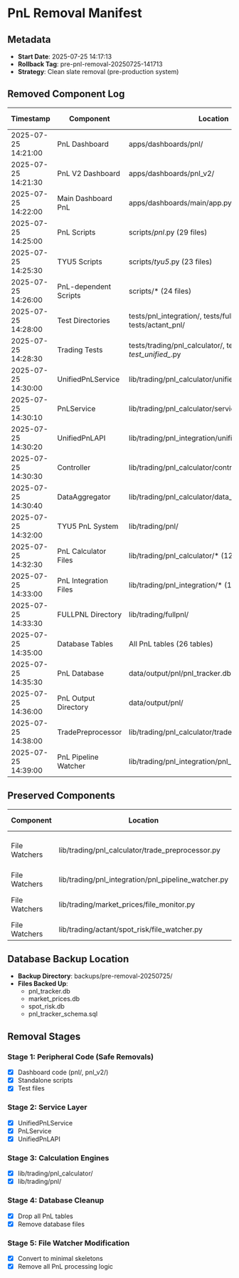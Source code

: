 # PnL Removal Manifest

## Metadata
- **Start Date**: 2025-07-25 14:17:13
- **Rollback Tag**: pre-pnl-removal-20250725-141713
- **Strategy**: Clean slate removal (pre-production system)

## Removed Component Log
| Timestamp | Component | Location | Reason | Commit Hash |
|-----------|-----------|----------|--------|-------------|
| 2025-07-25 14:21:00 | PnL Dashboard | apps/dashboards/pnl/ | Complete removal | [pending] |
| 2025-07-25 14:21:30 | PnL V2 Dashboard | apps/dashboards/pnl_v2/ | Complete removal | [pending] |
| 2025-07-25 14:22:00 | Main Dashboard PnL | apps/dashboards/main/app.py | Removed PnL references | [pending] |
| 2025-07-25 14:25:00 | PnL Scripts | scripts/*pnl*.py (29 files) | Complete removal | [pending] |
| 2025-07-25 14:25:30 | TYU5 Scripts | scripts/*tyu5*.py (23 files) | Complete removal | [pending] |
| 2025-07-25 14:26:00 | PnL-dependent Scripts | scripts/* (24 files) | Used PnL classes | [pending] |
| 2025-07-25 14:28:00 | Test Directories | tests/pnl_integration/, tests/fullpnl/, tests/actant_pnl/ | Complete removal | [pending] |
| 2025-07-25 14:28:30 | Trading Tests | tests/trading/pnl_calculator/, test_tyu5_*.py, test_unified_*.py | Complete removal | [pending] |
| 2025-07-25 14:30:00 | UnifiedPnLService | lib/trading/pnl_calculator/unified_service.py | Service layer removal | [pending] |
| 2025-07-25 14:30:10 | PnLService | lib/trading/pnl_calculator/service.py | Service layer removal | [pending] |
| 2025-07-25 14:30:20 | UnifiedPnLAPI | lib/trading/pnl_integration/unified_pnl_api.py | Service layer removal | [pending] |
| 2025-07-25 14:30:30 | Controller | lib/trading/pnl_calculator/controller.py | Depends on services | [pending] |
| 2025-07-25 14:30:40 | DataAggregator | lib/trading/pnl_calculator/data_aggregator.py | Depends on services | [pending] |
| 2025-07-25 14:32:00 | TYU5 PnL System | lib/trading/pnl/ | Complete directory removal | [pending] |
| 2025-07-25 14:32:30 | PnL Calculator Files | lib/trading/pnl_calculator/* (12 files) | Calculation engines | [pending] |
| 2025-07-25 14:33:00 | PnL Integration Files | lib/trading/pnl_integration/* (19 files) | TYU5 and integration | [pending] |
| 2025-07-25 14:33:30 | FULLPNL Directory | lib/trading/fullpnl/ | Complete removal | [pending] |
| 2025-07-25 14:35:00 | Database Tables | All PnL tables (26 tables) | Dropped all PnL tables | [pending] |
| 2025-07-25 14:35:30 | PnL Database | data/output/pnl/pnl_tracker.db | Complete removal | [pending] |
| 2025-07-25 14:36:00 | PnL Output Directory | data/output/pnl/ | All output files removed | [pending] |
| 2025-07-25 14:38:00 | TradePreprocessor | lib/trading/pnl_calculator/trade_preprocessor.py | Converted to skeleton | [pending] |
| 2025-07-25 14:39:00 | PnL Pipeline Watcher | lib/trading/pnl_integration/pnl_pipeline_watcher.py | Converted to skeleton | [pending] |

## Preserved Components
| Component | Location | Modification Plan |
|-----------|----------|------------------|
| File Watchers | lib/trading/pnl_calculator/trade_preprocessor.py | ✓ Stripped PnL logic, kept file detection |
| File Watchers | lib/trading/pnl_integration/pnl_pipeline_watcher.py | ✓ Converted to skeleton |
| File Watchers | lib/trading/market_prices/file_monitor.py | Keep for price updates |
| File Watchers | lib/trading/actant/spot_risk/file_watcher.py | Keep for spot risk |

## Database Backup Location
- **Backup Directory**: backups/pre-removal-20250725/
- **Files Backed Up**: 
  - pnl_tracker.db
  - market_prices.db
  - spot_risk.db
  - pnl_tracker_schema.sql

## Removal Stages

### Stage 1: Peripheral Code (Safe Removals)
- [x] Dashboard code (pnl/, pnl_v2/)
- [x] Standalone scripts
- [x] Test files

### Stage 2: Service Layer
- [x] UnifiedPnLService
- [x] PnLService
- [x] UnifiedPnLAPI

### Stage 3: Calculation Engines
- [x] lib/trading/pnl_calculator/
- [x] lib/trading/pnl/

### Stage 4: Database Cleanup
- [x] Drop all PnL tables
- [x] Remove database files

### Stage 5: File Watcher Modification
- [x] Convert to minimal skeletons
- [x] Remove all PnL processing logic 